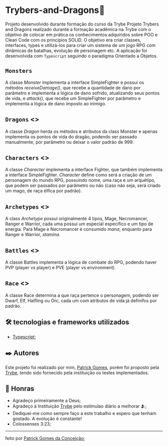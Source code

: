 # Trybers-and-Dragons🚀
Projeto  desenvolvido durante formação do curso da Trybe
Projeto Trybers and Dragons realizado durante a formação acadêmica na Trybe com o objetivo de colocar em prática os conhecimentos adquiridos sobre POO e Clean Code com os princípios SOLID. O objetivo era criar classes, interfaces, types e utilizá-los para criar um sistema de um jogo RPG com dinâmicas de batalhas, evolução de personagem etc.
A aplicação foi desenvolvida com `Typescript` seguindo o paradigma Orientado a Objetos.

## `Monsters` 
A classe *Monster* implementa a interface SimpleFighter e possui os métodos *receiveDamage()*, que recebe a quantidade de dano por parâmetro e implementa a lógica de dano sofrido, atualizando seus pontos de vida, e *attack()*, que recebe um SimpleFighter por parâmetro e implementa a lógica de dano imposto ao inimigo.

## `Dragons` <>
A classe *Dragon* herda os métodos e atributos da class Monster e apenas implementa os pontos de vida do dragão, podendo ser passado manualmente, por parâmetro ou deixar o valor padrão de 999. 

## `Characters` <>
A classe *Character* implementa a interface Fighter, que também implementa a interface SimpleFighter. *Character* define como será a criação de um personagem do mundo RPG, possuindo nome, uma raça e um arquétipo, que podem ser passados por parâmetro ou não (caso não seja, será criado um mago, de raça élfica por padrão).

## `Archetypes` <>
A class *Archetype* possui originalmente 4 tipos, Mage, Necromancer, Ranger e Warrior, cada uma possui um especial específico e um tipo de energia.
Para Mage e Necromancer é consumido *mana*, enquanto para Ranger e Warrior, *stamina*.

## `Battles` <>
A classe Battles implementa a lógica de combate do RPG, podendo haver PVP (player vs player) e PVE (player vs environment).

## `Race` <>
A classe Race determina a que raça pertence o personagem, podendo ser Dwarf, Elf, Halfling ou Orc, cada um com atributos de vida já definifos por padrão.

## 🛠️ tecnologias e frameworks utilizados
* [Typescript](http://expressjs.com/);

## ✒️ Autores
Este projeto foi realizado por mim, [Patrick Gomes](https://www.linkedin.com/in/patrickgomesc/), porém foi proposto pela [Trybe](https://www.betrybe.com/), tendo sido fornecido pela instituição os testes implementados.

## 🎁 Honras

* Agradeço primeiramente a Deus;
* Agradeço à Instituição [Trybe](https://www.betrybe.com/) pelo estímulao diário a melhorar 🫂;
* Dediquei-me como sempre faço a este trabalho e espero que tenham gostado. A evolução é constante!
* Colossenses 3:23;

---
feito por [Patrick Gomes da Conceição](https://github.com/Patrickfromjesus);

